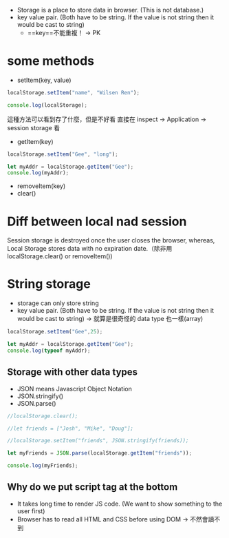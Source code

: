 - Storage is a place to store data in browser. (This is not database.)
- key value pair. (Both have to be string. If the value is not string then it would be cast to string)
    - ==key==不能重複！ -> PK

# some methods
- setItem(key, value)
```js
localStorage.setItem("name", "Wilsen Ren");

console.log(localStorage);
```
這種方法可以看到存了什麼，但是不好看
直接在 inspect -> Application -> session storage 看
- getItem(key)
```js
localStorage.setItem("Gee", "long");

let myAddr = localStorage.getItem("Gee");
console.log(myAddr);
```
- removeItem(key)
- clear()

# Diff between local nad session
Session storage is destroyed once the user closes the browser, whereas, Local Storage stores data with no expiration date.（除非用 localStorage.clear() or removeItem())

# String storage
- storage can only store string
- key value pair. (Both have to be string. If the value is not string then it would be cast to string) -> 就算是很奇怪的 data type  也一樣(array)
```js
localStorage.setItem("Gee",25);

let myAddr = localStorage.getItem("Gee");
console.log(typeof myAddr);
```
## Storage with other data types
- JSON means Javascript Object Notation
- JSON.stringify()
- JSON.parse()
```js
//localStorage.clear();

//let friends = ["Josh", "Mike", "Doug"];

//localStorage.setItem("friends", JSON.stringify(friends));

let myFriends = JSON.parse(localStorage.getItem("friends"));

console.log(myFriends);
```

## Why do we put script tag at the bottom
- It takes long time to render JS code. (We want to show something to the user first)
- Browser has to read all HTML and CSS before using DOM -> 不然會讀不到